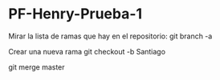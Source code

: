 # PF-Henry-Prueba-1

Mirar la lista de ramas que hay en el repositorio:
git branch -a

Crear una nueva rama
git checkout -b Santiago

git merge master

